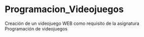 # Programacion_Videojuegos
Creación de un videojuego WEB como requisito de la asignatura Programación de videojuegos
